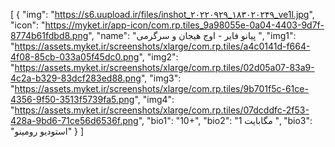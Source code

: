 [
  {
    "img": "https://s6.uupload.ir/files/inshot_۲۰۲۲۰۹۲۹_۱۸۳۰۲۰۲۴۹_ve1l.jpg",
    "icon": "https://myket.ir/app-icon/com.rp.tiles_9a98055e-0a04-4403-9d7f-8774b61fdbd8.png",
    "name": "پیانو فایر - اوج هیجان و سرگرمی ",
    "img1": "https://assets.myket.ir/screenshots/xlarge/com.rp.tiles/a4c0141d-f664-4f08-85cb-033a05f45dc0.png",
    "img2": "https://assets.myket.ir/screenshots/xlarge/com.rp.tiles/02d05a07-83a9-4c2a-b329-83dcf283ed88.png",
    "img3": "https://assets.myket.ir/screenshots/xlarge/com.rp.tiles/9b701f5c-61ce-4356-9f50-3513f5739fa5.png",
    "img4": "https://assets.myket.ir/screenshots/xlarge/com.rp.tiles/07dcddfc-2f53-428a-9bd6-71ce56d6536f.png",
    "bio1": "10+",
    "bio2": "1 مگابایت ",
    "bio3": "استودیو رومینو"
  }
]
